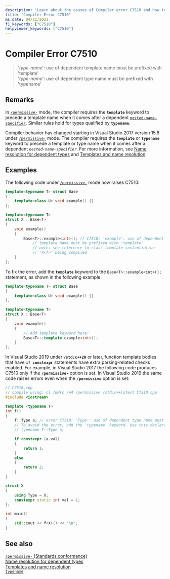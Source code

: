 ```yaml
---
description: "Learn about the causes of Compiler error C7510 and how to fix it."
title: "Compiler Error C7510"
ms.date: 04/21/2021
f1_keywords: ["C7510"]
helpviewer_keywords: ["C7510"]
---
```

# Compiler Error C7510

> '*type-name*': use of dependent template name must be prefixed with 'template'\
> '*type-name*': use of dependent type name must be prefixed with 'typename'

## Remarks

In [`/permissive-`](../../build/reference/permissive-standards-conformance.md) mode, the compiler requires the **`template`** keyword to precede a template name when it comes after a dependent [`nested-name-specifier`](../../cpp/scope-resolution-operator.md). Similar rules hold for types qualified by **`typename`**.

Compiler behavior has changed starting in Visual Studio 2017 version 15.8 under [`/permissive-`](../../build/reference/permissive-standards-conformance.md) mode. The compiler requires the **`template`** or **`typename`** keyword to precede a template or type name when it comes after a dependent *`nested-name-specifier`*. For more information, see [Name resolution for dependent types](../../cpp/name-resolution-for-dependent-types.md) and [Templates and name resolution](../../cpp/templates-and-name-resolution.md).

## Examples

The following code under [`/permissive-`](../../build/reference/permissive-standards-conformance.md) mode now raises C7510:

```cpp
template<typename T> struct Base
{
    template<class U> void example() {}
};

template<typename T>
struct X : Base<T>
{
    void example()
    {
        Base<T>::example<int>(); // C7510: 'example': use of dependent
            // template name must be prefixed with 'template'
            // note: see reference to class template instantiation
            // 'X<T>' being compiled
    }
};
```

To fix the error, add the **`template`** keyword to the `Base<T>::example<int>();` statement, as shown in the following example:

```cpp
template<typename T> struct Base
{
    template<class U> void example() {}
};

template<typename T>
struct X : Base<T>
{
    void example()
    {
        // Add template keyword here:
        Base<T>::template example<int>();
    }
};
```

In Visual Studio 2019 under **`/std:c++20`** or later, function template bodies that have **`if constexpr`** statements have extra parsing-related checks enabled. For example, in Visual Studio 2017 the following code produces C7510 only if the **`/permissive-`** option is set. In Visual Studio 2019 the same code raises errors even when the **`/permissive`** option is set:

```cpp
// C7510.cpp
// compile using: cl /EHsc /W4 /permissive /std:c++latest C7510.cpp
#include <iostream>

template <typename T>
int f()
{
    T::Type a; // error C7510: 'Type': use of dependent type name must be prefixed with 'typename'
    // To avoid the error, add the 'typename' keyword. Use this declaration instead:
    // typename T::Type a;

    if constexpr (a.val)
    {
        return 1;
    }
    else
    {
        return 2;
    }
}

struct X
{
    using Type = X;
    constexpr static int val = 1;
};

int main()
{
    std::cout << f<X>() << "\n";
}
```

## See also

[`/permissive-` (Standards conformance)](../../build/reference/permissive-standards-conformance.md)\
[Name resolution for dependent types](../../cpp/name-resolution-for-dependent-types.md)\
[Templates and name resolution](../../cpp/templates-and-name-resolution.md)\
[`typename`](../../cpp/typename.md)
